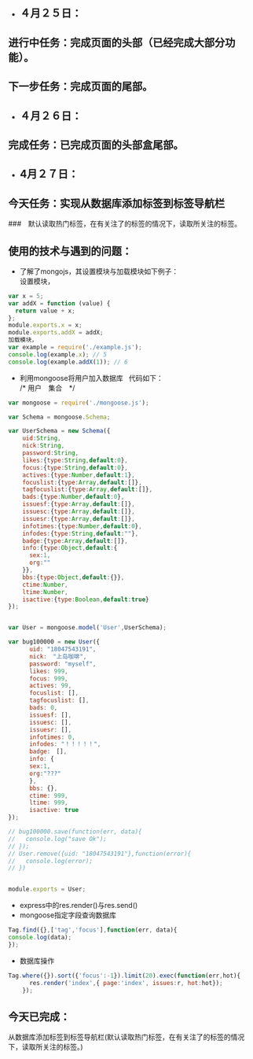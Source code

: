 * ## ４月２５日：
## 进行中任务：完成页面的头部（已经完成大部分功能）。
## 下一步任务：完成页面的尾部。
* ## ４月２６日：
## 完成任务：已完成页面的头部盒尾部。
* ##  4月２７日：
## 今天任务：实现从数据库添加标签到标签导航栏
###　默认读取热门标签，在有关注了的标签的情况下，读取所关注的标签。
## 使用的技术与遇到的问题：
* 了解了mongojs，其设置模块与加载模块如下例子：   
设置模块， 
```js
var x = 5;  
var addX = function (value) {  
  return value + x;  
};  
module.exports.x = x;  
module.exports.addX = addX;    
加载模块，  
var example = require('./example.js');  
console.log(example.x); // 5  
console.log(example.addX(1)); // 6  
```
* 利用mongoose将用户加入数据库  
代码如下：  
/* 用户　集合　*/  
```js
var mongoose = require('./mongoose.js');   

var Schema = mongoose.Schema;  

var UserSchema = new Schema({
    uid:String,
    nick:String,
    password:String,
    likes:{type:String,default:0},
    focus:{type:String,default:0},
    actives:{type:Number,default:1},
    focuslist:{type:Array,default:[]},
    tagfocuslist:{type:Array,default:[]},
    bads:{type:Number,default:0},
    issuesf:{type:Array,default:[]},
    issuesc:{type:Array,default:[]},
    issuesr:{type:Array,default:[]},
    infotimes:{type:Number,default:0},
    infodes:{type:String,default:""},
    badge:{type:Array,default:[]},
    info:{type:Object,default:{
      sex:1,
      org:""
    }},
    bbs:{type:Object,default:{}},
    ctime:Number,
    ltime:Number,
    isactive:{type:Boolean,default:true}
});   


var User = mongoose.model('User',UserSchema);   

var bug100000 = new User({
      uid: "18047543191",
      nick:　"上岛咖啡",
      password: "myself",
      likes: 999,
      focus: 999,
      actives: 99,
      focuslist: [],
      tagfocuslist: [],
      bads: 0,
      issuesf: [],
      issuesc: [],
      issuesr: [],
      infotimes: 0,
      infodes: "！！！！！",
      badge:　[],
      info: {
      sex:1,
      org:"???"
      },
      bbs: {},
      ctime: 999,
      ltime: 999,
      isactive: true
});   

// bug100000.save(function(err, data){
//   console.log("save Ok");
// });  
// User.remove({uid: "18047543191"},function(error){
//   console.log(error);
// })   


module.exports = User;  
```
* express中的res.render()与res.send()
* mongoose指定字段查询数据库  
```js
Tag.find({},['tag','focus'],function(err, data){
console.log(data);
});
```
* 数据库操作
```js
Tag.where({}).sort({'focus':-1}).limit(20).exec(function(err,hot){
      res.render('index',{ page:'index', issues:r, hot:hot});
    });
```
## 今天已完成：  
从数据库添加标签到标签导航栏(默认读取热门标签，在有关注了的标签的情况下，读取所关注的标签。)




